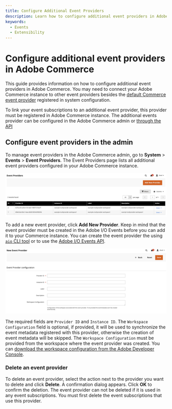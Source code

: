 ```yaml
---
title: Configure Additional Event Providers
description: Learn how to configure additional event providers in Adobe Commerce.
keywords:
  - Events
  - Extensibility
---
```


# Configure additional event providers in Adobe Commerce

This guide provides information on how to configure additional event providers in Adobe Commerce. You may need to connect your Adobe Commerce instance to other event providers besides the [default Commerce event provider](configure-commerce.md#create-an-event-provider) registered in system configuration.

To link your event subscriptions to an additional event provider, this provider must be registered in Adobe Commerce instance. The additional events provider can be configured in the Adobe Commerce admin or [through the API](api.md#event-providers-management)

## Configure event providers in the admin

To manage event providers in the Adobe Commerce admin, go to **System** > **Events** > **Event Providers**. The Event Providers page lists all additional event providers configured in your Adobe Commerce instance.

![Event Providers](../_images/events/multiprovider-grid.png)

To add a new event provider, click **Add New Provider**. Keep in mind that the event provider must be created in the Adobe I/O Events before you can add it to your Commerce instance. You can create the event provider the using [`aio` CLI tool](https://developer.adobe.com/events/docs/guides/cli/#provider-commands) or to use the [Adobe I/O Events API](https://developer.adobe.com/events/docs/api/#tag/Providers/operation/createProvider).

![Add New Provider](../_images/events/multiprovider-create.png)

The required fields are `Provider ID` and `Instance ID`. The `Workspace Configuration` field is optional, if provided, it will be used to synchronize the event metadata registered with this provider, otherwise the creation of event metadata will be skipped. The `Workspace Configuration` must be provided from the workspace where the event provider was created. You can [download the workspace configuration from the Adobe Developer Console](./project-setup.md#download-the-workspace-configuration-file).

### Delete an event provider

To delete an event provider, select the action next to the provider you want to delete and click **Delete**. A confirmation dialog appears. Click **OK** to confirm the deletion. The event provider can not be deleted if it is used in any event subscriptions. You must first delete the event subscriptions that use this provider.